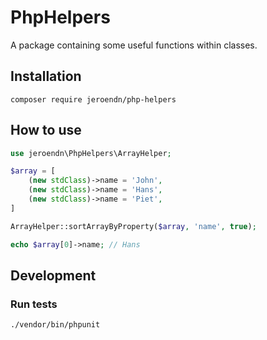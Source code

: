 # PhpHelpers
A package containing some useful functions within classes.

## Installation
```shell
composer require jeroendn/php-helpers
```

## How to use
```php
use jeroendn\PhpHelpers\ArrayHelper;

$array = [
    (new stdClass)->name = 'John',
    (new stdClass)->name = 'Hans',
    (new stdClass)->name = 'Piet',
]

ArrayHelper::sortArrayByProperty($array, 'name', true);

echo $array[0]->name; // Hans
```

## Development
### Run tests
```shell
./vendor/bin/phpunit
```